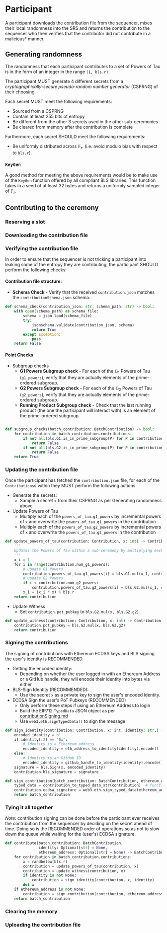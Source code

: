 # Participant

A participant downloads the contribution file from the sequencer, mixes their local randomness into the SRS
and returns the contribution to the sequencer who then verifies that the contributor did not contribute
in a malicious* manner.

## Generating randomness

The randomness that each participant contributes to a set of Powers of Tau is in the form of an integer in the range `(1, bls.r)`.

The participant MUST generate 4 different secrets from a _cryptographically-secure pseudo-random number generator_ (CSPRNG) of their choosing.

Each secret MUST meet the following requirements:
- Sourced from a CSPRNG
- Contain at least 255 bits of entropy
- Be different from the other 3 secrets used in the other sub-ceremonies
- Be cleared from memory after the contribution is complete

Furthermore, each secret SHOULD meet the following requirements:
- Be uniformly distributed across $\mathbb{F}_r$. (i.e. avoid modulo bias with respect to `bls.r`).

### `KeyGen`
A good method for meeting the above requirements would be to make use of the `KeyGen` function offered by all compliant BLS libraries. This function takes in a seed of at least 32 bytes and returns a uniformly sampled integer of $\mathbb{F}_r$.


## Contributing to the ceremony

### Reserving a slot

### Downloading the contribution file

### Verifying the contribution file

In order to ensure that the sequencer is not tricking a participant into leaking some of the entropy they are contributing, the participant SHOULD perform the following checks:


#### Contribution file structure:

- __Schema Check__ - Verify that the received `contribution.json` matches the `contributionSchema.json` schema.
```python
def schema_check(contribution_json: str, schema_path: str) -> bool:
    with open(schema_path) as schema_file:
        schema = json.load(schema_file)
        try:
            jsonschema.validate(contribution_json, schema)
            return True
        except Exception:
            pass
    return False
```

#### Point Checks

- Subgroup checks
    - __G1 Powers Subgroup check__ - For each of the $\mathbb{G}_1$ Powers of Tau (`g1_powers`), verify that they are actually elements of the prime-ordered subgroup.
    - __G2 Powers Subgroup check__ - For each of the $\mathbb{G}_2$ Powers of Tau (`g2_powers`), verify that they are actually elements of the prime-ordered subgroup.
    - __Running Product Subgroup check__ - Check that the last running product (the one the participant will interact with) is an element of the prime-ordered subgroup.

```python

def subgroup_checks(batch_contribution: BatchContribution) -> bool:
    for contribution in batch_contribution.contributions:
        if not all(bls.G1.is_in_prime_subgroup(P) for P in contribution.powers_of_tau.g1_powers):
            return False
        if not all(bls.G2.is_in_prime_subgroup(P) for P in contribution.powers_of_tau.g2_powers):
            return False
    return True
```

### Updating the contribution file

Once the participant has fetched the `contribution.json` file, for each of the `Contributions`s within they MUST perform the following actions:

- Generate the secrets:
    - Sample a secret `x` from their CSPRNG as per Generating randomness above
- Update Powers of Tau
    - Multiply each of the `powers_of_tau.g1_powers` by incremental powers of `x` and overwrite the `powers_of_tau.g1_powers` in the contribution
    - Multiply each of the `powers_of_tau.g2_powers` by incremental powers of `x` and overwrite the `powers_of_tau.g2_powers` in the contribution

```python
def update_powers_of_tau(contribution: Contribution, x: int) -> Contribution:
    '''
    Updates the Powers of Tau within a sub-ceremony by multiplying each with a successive power of the secret x.
    '''
    x_i = 1
    for i in range(contribution.num_g1_powers):
        # Update G1 Powers
        contribution.powers_of_tau.g1_powers[i] = bls.G1.mul(x_1, contribution.powers_of_tau.g1_powers[i])
        # Update G2 Powers
        if i < contribution.num_g2_powers:
            contribution.powers_of_tau.g2_powers[i] = bls.G2.mul(x_1, contribution.powers_of_tau.g2_powers[i])
        x_i = (x_i * x) % bls.r
    return contribution
```

- Update Witness
    - Set `contribution.pot_pubkey` to `bls.G2.mul(x, bls.G2.g2)`

```python
def update_witness(contribution: Contribution, x: int) -> Contribution:
    contribution.pot_pubkey = bls.G2.mul(x, bls.G2.g2)
    return contribution
```

### Signing the contributions

The signing of contributions with Ethereum ECDSA keys and BLS signing the user's identity is RECOMMENDED.

- Getting the encoded identity:
    - Depending on whether the user logged in with an Ethereum Address or a GitHub handle, they will encode their identity into bytes via either 
- BLS-Sign Identity (RECOMMENDED):
    - Use the secret `x` as a private key to sign the user's encoded identity.
- ECDSA Sign the user's PoT Pubkeys (RECOMMENDED)
    - Only perform these steps if using an Ethereum Address to login
    - Build the EIP712 `TypedData` JSON object as per [contributionSigning.md](../cryptography/contributionSigning.md)
    - Use `web3.eth.signTypedData()` to sign the message


```python
def sign_identity(contribution: Contribution, x: int, identity: str,) -> Contribution:
    encoded_identity = b''
    if identity[:2] == '0x':
        # Identity is a Ethereum address
        encoded_identity = eth_address_to_identity(identity).encode()
    else:
        # Identity is an GitHub ID
        encoded_identity = github_handle_to_identity(identity).encode()
    signature = bls.Sign(x, encoded_identity)
    contribution.bls_signature = signature
```

```python
def sign_contribution(batch_contribution: BatchContribution, ethereum_address: Optional[str]) -> BatchContribution:
    typed_data = contribution_to_typed_data_str(contribution)  # function defined in contributionSigning.md
    contribution.ecdsa_signature = web3.eth.sign_typed_data(ethereum_address, json.loads(typed_data))
    return batch_contribution
```

### Tying it all together

_Note:_ contribution signing can be done before the participant ever receives the contribution from the sequencer by deciding on the secret ahead of time. Doing so is the RECOMMENDED order of operations so as not to slow down the queue while waiting for the (user's) ECDSA signature.

```python
def contribute(batch_contribution: BatchContribution,
               identity: Optional[str] = None,
               ethereum_address: Optional[str] = None) -> BatchContribution:
    for contribution in batch_contribution.contributions:
        x = randbelow(bls.r)
        contribution = update_powers_of_tau(contribution, x)
        contribution = update_witness(contribution, x)
        if identity is not None:
            contribution = sign_identity(contribution, x, identity)
        del x
    if ethereum_address is not None:
        contribution = sign_contribution(contribution, ethereum_address)
    return batch_contribution
```

### Clearing the memory

### Uploading the contribution file
